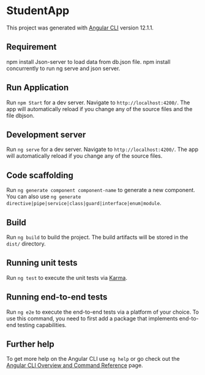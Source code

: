 # StudentApp

This project was generated with [Angular CLI](https://github.com/angular/angular-cli) version 12.1.1.

## Requirement 
npm install Json-server to load data from db.json file.
npm install concurrently to run ng serve and json server.
## Run Application

Run `npm Start` for a dev server. Navigate to `http://localhost:4200/`. The app will automatically reload if you change any of the source files and the file dbjson.


## Development server

Run `ng serve` for a dev server. Navigate to `http://localhost:4200/`. The app will automatically reload if you change any of the source files.

## Code scaffolding

Run `ng generate component component-name` to generate a new component. You can also use `ng generate directive|pipe|service|class|guard|interface|enum|module`.

## Build

Run `ng build` to build the project. The build artifacts will be stored in the `dist/` directory.

## Running unit tests

Run `ng test` to execute the unit tests via [Karma](https://karma-runner.github.io).

## Running end-to-end tests

Run `ng e2e` to execute the end-to-end tests via a platform of your choice. To use this command, you need to first add a package that implements end-to-end testing capabilities.

## Further help

To get more help on the Angular CLI use `ng help` or go check out the [Angular CLI Overview and Command Reference](https://angular.io/cli) page.

